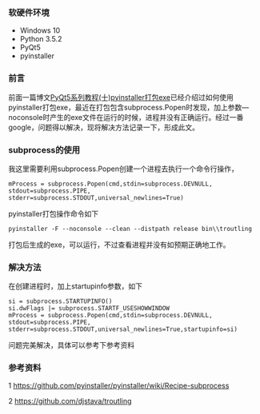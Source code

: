 ### 软硬件环境

* Windows 10
* Python 3.5.2
* PyQt5
* pyinstaller 

### 前言

前面一篇博文[PyQt5系列教程(十)pyinstaller打包exe](http://www.xugaoxiang.com/blog/index.php/archives/77/)已经介绍过如何使用pyinstaller打包exe，最近在打包包含subprocess.Popen时发现，加上参数—noconsole时产生的exe文件在运行的时候，进程并没有正确运行。经过一番google，问题得以解决，现将解决方法记录一下，形成此文。

### subprocess的使用

我这里需要利用subprocess.Popen创建一个进程去执行一个命令行操作，

```
mProcess = subprocess.Popen(cmd,stdin=subprocess.DEVNULL, stdout=subprocess.PIPE, stderr=subprocess.STDOUT,universal_newlines=True)

```

pyinstaller打包操作命令如下

```
pyinstaller -F --noconsole --clean --distpath release bin\\troutling
```

打包后生成的exe，可以运行，不过查看进程并没有如预期正确地工作。

### 解决方法

在创建进程时，加上startupinfo参数，如下

```
si = subprocess.STARTUPINFO()
si.dwFlags |= subprocess.STARTF_USESHOWWINDOW
mProcess = subprocess.Popen(cmd,stdin=subprocess.DEVNULL, stdout=subprocess.PIPE, stderr=subprocess.STDOUT,universal_newlines=True,startupinfo=si)
```

问题完美解决，具体可以参考下参考资料

### 参考资料

1 https://github.com/pyinstaller/pyinstaller/wiki/Recipe-subprocess

2 https://github.com/djstava/troutling
